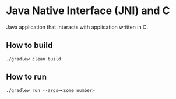 # Java Native Interface (JNI) and C
Java application that interacts with application written in C.
## How to build
`./gradlew clean build`

## How to run
`./gradlew run --args=<some number>`